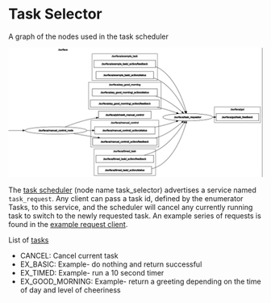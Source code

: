 # Task Selector

A graph of the nodes used in the task scheduler

![Scheduler Node Graph](doc/images/SelectorNodeGraph.png)

The [task scheduler](task_selector/task_selector.py)
(node name task_selector) advertises a service named `task_request`. Any client can pass a task id, defined by the enumerator Tasks, to this service, and the scheduler will cancel any currently running task to switch to the newly requested task. An example series of requests is found in the [example request client](task_selector/example_request_client.py).

List of [tasks](task_selector/tasks.py)

* CANCEL: Cancel current task
* EX_BASIC: Example- do nothing and return successful
* EX_TIMED: Example- run a 10 second timer
* EX_GOOD_MORNING: Example- return a greeting depending on the time of day and level of cheeriness
